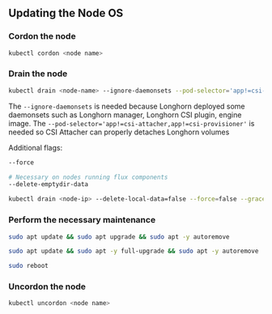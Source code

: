 ## Updating the Node OS

### Cordon the node

```bash
kubectl cordon <node name>
```

### Drain the node

```bash
kubectl drain <node-name> --ignore-daemonsets --pod-selector='app!=csi-attacher,app!=csi-provisioner'
```

The `--ignore-daemonsets` is needed because Longhorn deployed some daemonsets such as Longhorn manager, Longhorn CSI plugin, engine image. The `--pod-selector='app!=csi-attacher,app!=csi-provisioner'` is needed so CSI Attacher can properly detaches Longhorn volumes

Additional flags:

```bash
--force
```

```bash
# Necessary on nodes running flux components
--delete-emptydir-data
```

```bash
kubectl drain <node-ip> --delete-local-data=false --force=false --grace-period=-1 --ignore-daemonsets=true --timeout=120s
```

### Perform the necessary maintenance

```bash
sudo apt update && sudo apt upgrade && sudo apt -y autoremove
```

```bash
sudo apt update && sudo apt -y full-upgrade && sudo apt -y autoremove
```

```bash
sudo reboot
```

### Uncordon the node

```bash
kubectl uncordon <node name>
```
